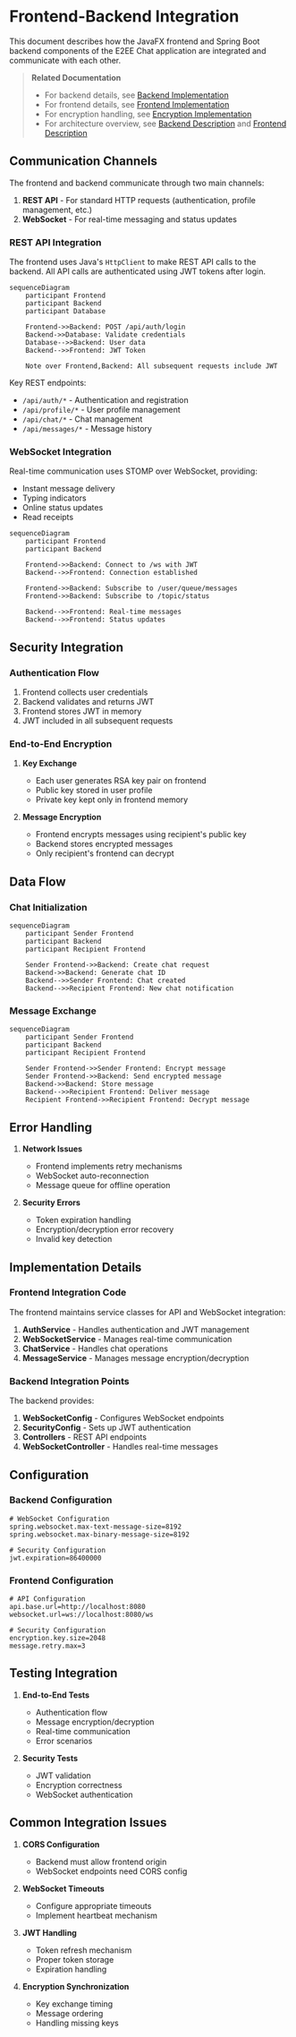 # Frontend-Backend Integration

This document describes how the JavaFX frontend and Spring Boot backend components of the E2EE Chat application are integrated and communicate with each other.

> **Related Documentation**
> - For backend details, see [Backend Implementation](backend_impl.md)
> - For frontend details, see [Frontend Implementation](frontend_impl.md)
> - For encryption handling, see [Encryption Implementation](encryption.md)
> - For architecture overview, see [Backend Description](backend_desc.md) and [Frontend Description](frontend_desc.md)

## Communication Channels

The frontend and backend communicate through two main channels:

1. **REST API** - For standard HTTP requests (authentication, profile management, etc.)
2. **WebSocket** - For real-time messaging and status updates

### REST API Integration

The frontend uses Java's `HttpClient` to make REST API calls to the backend. All API calls are authenticated using JWT tokens after login.

```mermaid
sequenceDiagram
    participant Frontend
    participant Backend
    participant Database
    
    Frontend->>Backend: POST /api/auth/login
    Backend->>Database: Validate credentials
    Database-->>Backend: User data
    Backend-->>Frontend: JWT Token
    
    Note over Frontend,Backend: All subsequent requests include JWT
```

Key REST endpoints:
- `/api/auth/*` - Authentication and registration
- `/api/profile/*` - User profile management
- `/api/chat/*` - Chat management
- `/api/messages/*` - Message history

### WebSocket Integration

Real-time communication uses STOMP over WebSocket, providing:
- Instant message delivery
- Typing indicators
- Online status updates
- Read receipts

```mermaid
sequenceDiagram
    participant Frontend
    participant Backend
    
    Frontend->>Backend: Connect to /ws with JWT
    Backend-->>Frontend: Connection established
    
    Frontend->>Backend: Subscribe to /user/queue/messages
    Frontend->>Backend: Subscribe to /topic/status
    
    Backend-->>Frontend: Real-time messages
    Backend-->>Frontend: Status updates
```

## Security Integration

### Authentication Flow

1. Frontend collects user credentials
2. Backend validates and returns JWT
3. Frontend stores JWT in memory
4. JWT included in all subsequent requests

### End-to-End Encryption

1. **Key Exchange**
   - Each user generates RSA key pair on frontend
   - Public key stored in user profile
   - Private key kept only in frontend memory

2. **Message Encryption**
   - Frontend encrypts messages using recipient's public key
   - Backend stores encrypted messages
   - Only recipient's frontend can decrypt

## Data Flow

### Chat Initialization
```mermaid
sequenceDiagram
    participant Sender Frontend
    participant Backend
    participant Recipient Frontend
    
    Sender Frontend->>Backend: Create chat request
    Backend->>Backend: Generate chat ID
    Backend-->>Sender Frontend: Chat created
    Backend-->>Recipient Frontend: New chat notification
```

### Message Exchange
```mermaid
sequenceDiagram
    participant Sender Frontend
    participant Backend
    participant Recipient Frontend
    
    Sender Frontend->>Sender Frontend: Encrypt message
    Sender Frontend->>Backend: Send encrypted message
    Backend->>Backend: Store message
    Backend-->>Recipient Frontend: Deliver message
    Recipient Frontend->>Recipient Frontend: Decrypt message
```

## Error Handling

1. **Network Issues**
   - Frontend implements retry mechanisms
   - WebSocket auto-reconnection
   - Message queue for offline operation

2. **Security Errors**
   - Token expiration handling
   - Encryption/decryption error recovery
   - Invalid key detection

## Implementation Details

### Frontend Integration Code

The frontend maintains service classes for API and WebSocket integration:

1. **AuthService** - Handles authentication and JWT management
2. **WebSocketService** - Manages real-time communication
3. **ChatService** - Handles chat operations
4. **MessageService** - Manages message encryption/decryption

### Backend Integration Points

The backend provides:

1. **WebSocketConfig** - Configures WebSocket endpoints
2. **SecurityConfig** - Sets up JWT authentication
3. **Controllers** - REST API endpoints
4. **WebSocketController** - Handles real-time messages

## Configuration

### Backend Configuration
```properties
# WebSocket Configuration
spring.websocket.max-text-message-size=8192
spring.websocket.max-binary-message-size=8192

# Security Configuration
jwt.expiration=86400000
```

### Frontend Configuration
```properties
# API Configuration
api.base.url=http://localhost:8080
websocket.url=ws://localhost:8080/ws

# Security Configuration
encryption.key.size=2048
message.retry.max=3
```

## Testing Integration

1. **End-to-End Tests**
   - Authentication flow
   - Message encryption/decryption
   - Real-time communication
   - Error scenarios

2. **Security Tests**
   - JWT validation
   - Encryption correctness
   - WebSocket authentication

## Common Integration Issues

1. **CORS Configuration**
   - Backend must allow frontend origin
   - WebSocket endpoints need CORS config

2. **WebSocket Timeouts**
   - Configure appropriate timeouts
   - Implement heartbeat mechanism

3. **JWT Handling**
   - Token refresh mechanism
   - Proper token storage
   - Expiration handling

4. **Encryption Synchronization**
   - Key exchange timing
   - Message ordering
   - Handling missing keys
